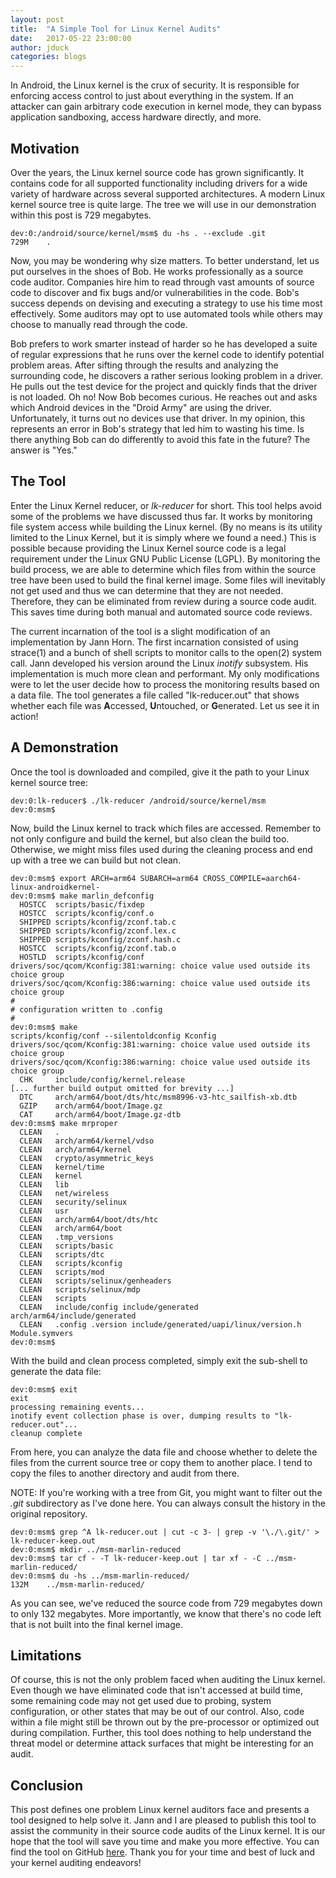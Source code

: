 ```yaml
---
layout: post
title:  "A Simple Tool for Linux Kernel Audits"
date:   2017-05-22 23:00:00
author: jduck
categories: blogs
---
```


In Android, the Linux kernel is the crux of security. It is responsible for enforcing access control to just about everything in the system. If an attacker can gain arbitrary code execution in kernel mode, they can bypass application sandboxing, access hardware directly, and more.


Motivation
----------
Over the years, the Linux kernel source code has grown significantly. It contains code for all supported functionality including drivers for a wide variety of hardware across several supported architectures. A modern Linux kernel source tree is quite large. The tree we will use in our demonstration within this post is 729 megabytes.

```
dev:0:/android/source/kernel/msm$ du -hs . --exclude .git
729M    .
```

Now, you may be wondering why size matters. To better understand, let us put ourselves in the shoes of Bob. He works professionally as a source code auditor. Companies hire him to read through vast amounts of source code to discover and fix bugs and/or vulnerabilities in the code. Bob's success depends on devising and executing a strategy to use his time most effectively. Some auditors may opt to use automated tools while others may choose to manually read through the code. 

Bob prefers to work smarter instead of harder so he has developed a suite of regular expressions that he runs over the kernel code to identify potential problem areas. After sifting through the results and analyzing the surrounding code, he discovers a rather serious looking problem in a driver. He pulls out the test device for the project and quickly finds that the driver is not loaded. Oh no! Now Bob becomes curious. He reaches out and asks which Android devices in the "Droid Army" are using the driver. Unfortunately, it turns out no devices use that driver. In my opinion, this represents an error in Bob's strategy that led him to wasting his time. Is there anything Bob can do differently to avoid this fate in the future? The answer is "Yes."


The Tool
--------
Enter the Linux Kernel reducer, or *lk-reducer* for short. This tool helps avoid some of the problems we have discussed thus far. It works by monitoring file system access while building the Linux kernel. (By no means is its utility limited to the Linux Kernel, but it is simply where we found a need.) This is possible because providing the Linux Kernel source code is a legal requirement under the Linux GNU Public License (LGPL). By monitoring the build process, we are able to determine which files from within the source tree have been used to build the final kernel image. Some files will inevitably not get used and thus we can determine that they are not needed. Therefore, they can be eliminated from review during a source code audit. This saves time during both manual and automated source code reviews.

The current incarnation of the tool is a slight modification of an implementation by Jann Horn. The first incarnation consisted of using strace(1) and a bunch of shell scripts to monitor calls to the open(2) system call. Jann developed his version around the Linux *inotify* subsystem. His implementation is much more clean and performant. My only modifications were to let the user decide how to process the monitoring results based on a data file. The tool generates a file called "lk-reducer.out" that shows whether each file was **A**ccessed, **U**ntouched, or **G**enerated. Let us see it in action!


A Demonstration
---------------
Once the tool is downloaded and compiled, give it the path to your Linux kernel source tree:

```
dev:0:lk-reducer$ ./lk-reducer /android/source/kernel/msm
dev:0:msm$
```

Now, build the Linux kernel to track which files are accessed. Remember to not only configure and build the kernel, but also clean the build too. Otherwise, we might miss files used during the cleaning process and end up with a tree we can build but not clean.

```
dev:0:msm$ export ARCH=arm64 SUBARCH=arm64 CROSS_COMPILE=aarch64-linux-androidkernel-
dev:0:msm$ make marlin_defconfig
  HOSTCC  scripts/basic/fixdep
  HOSTCC  scripts/kconfig/conf.o
  SHIPPED scripts/kconfig/zconf.tab.c
  SHIPPED scripts/kconfig/zconf.lex.c
  SHIPPED scripts/kconfig/zconf.hash.c
  HOSTCC  scripts/kconfig/zconf.tab.o
  HOSTLD  scripts/kconfig/conf
drivers/soc/qcom/Kconfig:381:warning: choice value used outside its choice group
drivers/soc/qcom/Kconfig:386:warning: choice value used outside its choice group
#
# configuration written to .config
#
dev:0:msm$ make
scripts/kconfig/conf --silentoldconfig Kconfig
drivers/soc/qcom/Kconfig:381:warning: choice value used outside its choice group
drivers/soc/qcom/Kconfig:386:warning: choice value used outside its choice group
  CHK     include/config/kernel.release
[... further build output omitted for brevity ...]
  DTC     arch/arm64/boot/dts/htc/msm8996-v3-htc_sailfish-xb.dtb
  GZIP    arch/arm64/boot/Image.gz
  CAT     arch/arm64/boot/Image.gz-dtb
dev:0:msm$ make mrproper
  CLEAN   .
  CLEAN   arch/arm64/kernel/vdso
  CLEAN   arch/arm64/kernel
  CLEAN   crypto/asymmetric_keys
  CLEAN   kernel/time
  CLEAN   kernel
  CLEAN   lib
  CLEAN   net/wireless
  CLEAN   security/selinux
  CLEAN   usr
  CLEAN   arch/arm64/boot/dts/htc
  CLEAN   arch/arm64/boot
  CLEAN   .tmp_versions
  CLEAN   scripts/basic
  CLEAN   scripts/dtc
  CLEAN   scripts/kconfig
  CLEAN   scripts/mod
  CLEAN   scripts/selinux/genheaders
  CLEAN   scripts/selinux/mdp
  CLEAN   scripts
  CLEAN   include/config include/generated arch/arm64/include/generated
  CLEAN   .config .version include/generated/uapi/linux/version.h Module.symvers
dev:0:msm$
```

With the build and clean process completed, simply exit the sub-shell to generate the data file:

```
dev:0:msm$ exit
exit
processing remaining events...
inotify event collection phase is over, dumping results to "lk-reducer.out"...
cleanup complete
```

From here, you can analyze the data file and choose whether to delete the files from the current source tree or copy them to another place. I tend to copy the files to another directory and audit from there.

NOTE: If you're working with a tree from Git, you might want to filter out the *.git* subdirectory as I've done here. You can always consult the history in the original repository.

```
dev:0:msm$ grep ^A lk-reducer.out | cut -c 3- | grep -v '\./\.git/' > lk-reducer-keep.out
dev:0:msm$ mkdir ../msm-marlin-reduced
dev:0:msm$ tar cf - -T lk-reducer-keep.out | tar xf - -C ../msm-marlin-reduced/
dev:0:msm$ du -hs ../msm-marlin-reduced/
132M    ../msm-marlin-reduced/
```

As you can see, we've reduced the source code from 729 megabytes down to only 132 megabytes. More importantly, we know that there's no code left that is not built into the final kernel image.


Limitations
-----------
Of course, this is not the only problem faced when auditing the Linux kernel. Even though we have eliminated code that isn't accessed at build time, some remaining code may not get used due to probing, system configuration, or other states that may be out of our control. Also, code within a file might still be thrown out by the pre-processor or optimized out during compilation. Further, this tool does nothing to help understand the threat model or determine attack surfaces that might be interesting for an audit.


Conclusion
----------
This post defines one problem Linux kernel auditors face and presents a tool designed to help solve it. Jann and I are pleased to publish this tool to assist the community in their source code audits of the Linux kernel. It is our hope that the tool will save you time and make you more effective. You can find the tool on GitHub [here](https://github.com/jduck/lk-reducer/). Thank you for your time and best of luck and your kernel auditing endeavors!


